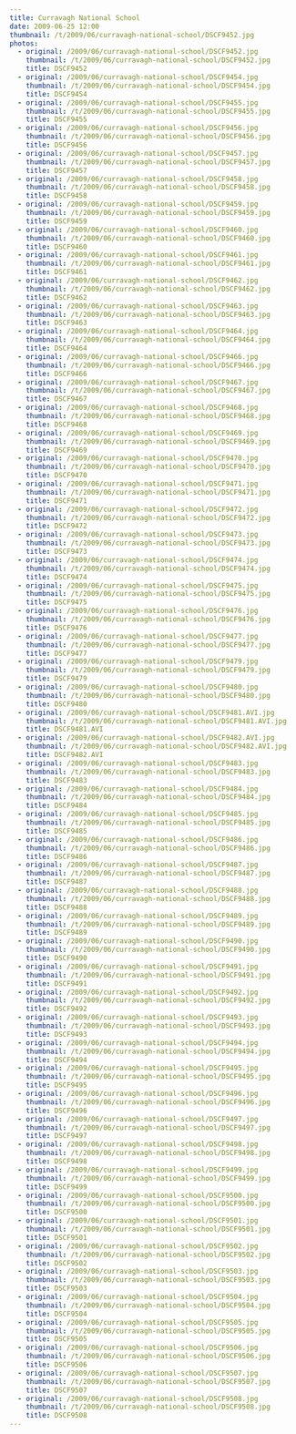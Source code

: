 ```yaml
---
title: Curravagh National School
date: 2009-06-25 12:00
thumbnail: /t/2009/06/curravagh-national-school/DSCF9452.jpg
photos:
  - original: /2009/06/curravagh-national-school/DSCF9452.jpg
    thumbnail: /t/2009/06/curravagh-national-school/DSCF9452.jpg
    title: DSCF9452
  - original: /2009/06/curravagh-national-school/DSCF9454.jpg
    thumbnail: /t/2009/06/curravagh-national-school/DSCF9454.jpg
    title: DSCF9454
  - original: /2009/06/curravagh-national-school/DSCF9455.jpg
    thumbnail: /t/2009/06/curravagh-national-school/DSCF9455.jpg
    title: DSCF9455
  - original: /2009/06/curravagh-national-school/DSCF9456.jpg
    thumbnail: /t/2009/06/curravagh-national-school/DSCF9456.jpg
    title: DSCF9456
  - original: /2009/06/curravagh-national-school/DSCF9457.jpg
    thumbnail: /t/2009/06/curravagh-national-school/DSCF9457.jpg
    title: DSCF9457
  - original: /2009/06/curravagh-national-school/DSCF9458.jpg
    thumbnail: /t/2009/06/curravagh-national-school/DSCF9458.jpg
    title: DSCF9458
  - original: /2009/06/curravagh-national-school/DSCF9459.jpg
    thumbnail: /t/2009/06/curravagh-national-school/DSCF9459.jpg
    title: DSCF9459
  - original: /2009/06/curravagh-national-school/DSCF9460.jpg
    thumbnail: /t/2009/06/curravagh-national-school/DSCF9460.jpg
    title: DSCF9460
  - original: /2009/06/curravagh-national-school/DSCF9461.jpg
    thumbnail: /t/2009/06/curravagh-national-school/DSCF9461.jpg
    title: DSCF9461
  - original: /2009/06/curravagh-national-school/DSCF9462.jpg
    thumbnail: /t/2009/06/curravagh-national-school/DSCF9462.jpg
    title: DSCF9462
  - original: /2009/06/curravagh-national-school/DSCF9463.jpg
    thumbnail: /t/2009/06/curravagh-national-school/DSCF9463.jpg
    title: DSCF9463
  - original: /2009/06/curravagh-national-school/DSCF9464.jpg
    thumbnail: /t/2009/06/curravagh-national-school/DSCF9464.jpg
    title: DSCF9464
  - original: /2009/06/curravagh-national-school/DSCF9466.jpg
    thumbnail: /t/2009/06/curravagh-national-school/DSCF9466.jpg
    title: DSCF9466
  - original: /2009/06/curravagh-national-school/DSCF9467.jpg
    thumbnail: /t/2009/06/curravagh-national-school/DSCF9467.jpg
    title: DSCF9467
  - original: /2009/06/curravagh-national-school/DSCF9468.jpg
    thumbnail: /t/2009/06/curravagh-national-school/DSCF9468.jpg
    title: DSCF9468
  - original: /2009/06/curravagh-national-school/DSCF9469.jpg
    thumbnail: /t/2009/06/curravagh-national-school/DSCF9469.jpg
    title: DSCF9469
  - original: /2009/06/curravagh-national-school/DSCF9470.jpg
    thumbnail: /t/2009/06/curravagh-national-school/DSCF9470.jpg
    title: DSCF9470
  - original: /2009/06/curravagh-national-school/DSCF9471.jpg
    thumbnail: /t/2009/06/curravagh-national-school/DSCF9471.jpg
    title: DSCF9471
  - original: /2009/06/curravagh-national-school/DSCF9472.jpg
    thumbnail: /t/2009/06/curravagh-national-school/DSCF9472.jpg
    title: DSCF9472
  - original: /2009/06/curravagh-national-school/DSCF9473.jpg
    thumbnail: /t/2009/06/curravagh-national-school/DSCF9473.jpg
    title: DSCF9473
  - original: /2009/06/curravagh-national-school/DSCF9474.jpg
    thumbnail: /t/2009/06/curravagh-national-school/DSCF9474.jpg
    title: DSCF9474
  - original: /2009/06/curravagh-national-school/DSCF9475.jpg
    thumbnail: /t/2009/06/curravagh-national-school/DSCF9475.jpg
    title: DSCF9475
  - original: /2009/06/curravagh-national-school/DSCF9476.jpg
    thumbnail: /t/2009/06/curravagh-national-school/DSCF9476.jpg
    title: DSCF9476
  - original: /2009/06/curravagh-national-school/DSCF9477.jpg
    thumbnail: /t/2009/06/curravagh-national-school/DSCF9477.jpg
    title: DSCF9477
  - original: /2009/06/curravagh-national-school/DSCF9479.jpg
    thumbnail: /t/2009/06/curravagh-national-school/DSCF9479.jpg
    title: DSCF9479
  - original: /2009/06/curravagh-national-school/DSCF9480.jpg
    thumbnail: /t/2009/06/curravagh-national-school/DSCF9480.jpg
    title: DSCF9480
  - original: /2009/06/curravagh-national-school/DSCF9481.AVI.jpg
    thumbnail: /t/2009/06/curravagh-national-school/DSCF9481.AVI.jpg
    title: DSCF9481.AVI
  - original: /2009/06/curravagh-national-school/DSCF9482.AVI.jpg
    thumbnail: /t/2009/06/curravagh-national-school/DSCF9482.AVI.jpg
    title: DSCF9482.AVI
  - original: /2009/06/curravagh-national-school/DSCF9483.jpg
    thumbnail: /t/2009/06/curravagh-national-school/DSCF9483.jpg
    title: DSCF9483
  - original: /2009/06/curravagh-national-school/DSCF9484.jpg
    thumbnail: /t/2009/06/curravagh-national-school/DSCF9484.jpg
    title: DSCF9484
  - original: /2009/06/curravagh-national-school/DSCF9485.jpg
    thumbnail: /t/2009/06/curravagh-national-school/DSCF9485.jpg
    title: DSCF9485
  - original: /2009/06/curravagh-national-school/DSCF9486.jpg
    thumbnail: /t/2009/06/curravagh-national-school/DSCF9486.jpg
    title: DSCF9486
  - original: /2009/06/curravagh-national-school/DSCF9487.jpg
    thumbnail: /t/2009/06/curravagh-national-school/DSCF9487.jpg
    title: DSCF9487
  - original: /2009/06/curravagh-national-school/DSCF9488.jpg
    thumbnail: /t/2009/06/curravagh-national-school/DSCF9488.jpg
    title: DSCF9488
  - original: /2009/06/curravagh-national-school/DSCF9489.jpg
    thumbnail: /t/2009/06/curravagh-national-school/DSCF9489.jpg
    title: DSCF9489
  - original: /2009/06/curravagh-national-school/DSCF9490.jpg
    thumbnail: /t/2009/06/curravagh-national-school/DSCF9490.jpg
    title: DSCF9490
  - original: /2009/06/curravagh-national-school/DSCF9491.jpg
    thumbnail: /t/2009/06/curravagh-national-school/DSCF9491.jpg
    title: DSCF9491
  - original: /2009/06/curravagh-national-school/DSCF9492.jpg
    thumbnail: /t/2009/06/curravagh-national-school/DSCF9492.jpg
    title: DSCF9492
  - original: /2009/06/curravagh-national-school/DSCF9493.jpg
    thumbnail: /t/2009/06/curravagh-national-school/DSCF9493.jpg
    title: DSCF9493
  - original: /2009/06/curravagh-national-school/DSCF9494.jpg
    thumbnail: /t/2009/06/curravagh-national-school/DSCF9494.jpg
    title: DSCF9494
  - original: /2009/06/curravagh-national-school/DSCF9495.jpg
    thumbnail: /t/2009/06/curravagh-national-school/DSCF9495.jpg
    title: DSCF9495
  - original: /2009/06/curravagh-national-school/DSCF9496.jpg
    thumbnail: /t/2009/06/curravagh-national-school/DSCF9496.jpg
    title: DSCF9496
  - original: /2009/06/curravagh-national-school/DSCF9497.jpg
    thumbnail: /t/2009/06/curravagh-national-school/DSCF9497.jpg
    title: DSCF9497
  - original: /2009/06/curravagh-national-school/DSCF9498.jpg
    thumbnail: /t/2009/06/curravagh-national-school/DSCF9498.jpg
    title: DSCF9498
  - original: /2009/06/curravagh-national-school/DSCF9499.jpg
    thumbnail: /t/2009/06/curravagh-national-school/DSCF9499.jpg
    title: DSCF9499
  - original: /2009/06/curravagh-national-school/DSCF9500.jpg
    thumbnail: /t/2009/06/curravagh-national-school/DSCF9500.jpg
    title: DSCF9500
  - original: /2009/06/curravagh-national-school/DSCF9501.jpg
    thumbnail: /t/2009/06/curravagh-national-school/DSCF9501.jpg
    title: DSCF9501
  - original: /2009/06/curravagh-national-school/DSCF9502.jpg
    thumbnail: /t/2009/06/curravagh-national-school/DSCF9502.jpg
    title: DSCF9502
  - original: /2009/06/curravagh-national-school/DSCF9503.jpg
    thumbnail: /t/2009/06/curravagh-national-school/DSCF9503.jpg
    title: DSCF9503
  - original: /2009/06/curravagh-national-school/DSCF9504.jpg
    thumbnail: /t/2009/06/curravagh-national-school/DSCF9504.jpg
    title: DSCF9504
  - original: /2009/06/curravagh-national-school/DSCF9505.jpg
    thumbnail: /t/2009/06/curravagh-national-school/DSCF9505.jpg
    title: DSCF9505
  - original: /2009/06/curravagh-national-school/DSCF9506.jpg
    thumbnail: /t/2009/06/curravagh-national-school/DSCF9506.jpg
    title: DSCF9506
  - original: /2009/06/curravagh-national-school/DSCF9507.jpg
    thumbnail: /t/2009/06/curravagh-national-school/DSCF9507.jpg
    title: DSCF9507
  - original: /2009/06/curravagh-national-school/DSCF9508.jpg
    thumbnail: /t/2009/06/curravagh-national-school/DSCF9508.jpg
    title: DSCF9508
---
```

